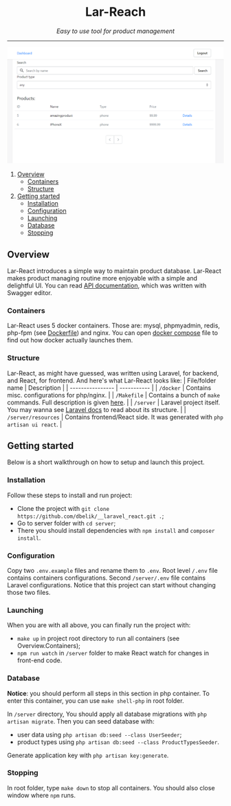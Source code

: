 <h1 align="center">Lar-Reach</h1>
<p align="center"><i>Easy to use tool for product management</i></p>
<hr>

![Lar-React search page](/docs/assets/search_page.png)

1. [Overview](#overview)
    * [Containers](#overview.containers)
    * [Structure](#overview.structure)
2. [Getting started](#start)
    * [Installation](#start.installation)
    * [Configuration](#start.config)
    * [Launching](#start.launch)
    * [Database](#start.db)
    * [Stopping](#start.stop)

## <a id="overview">Overview</a>

Lar-React introduces a simple way to maintain product database. Lar-React makes
product managing routine more enjoyable with a simple and delightful UI.
You can read [API documentation](/docs/API.yml), which was written with Swagger editor.

### <a id="overview.containers">Containers</a>

Lar-React uses 5 docker containers. Those are: mysql, phpmyadmin, redis, php-fpm (see [Dockerfile](/server/Dockerfile)) and nginx.
You can open [docker compose](/docker-compose.yml) file to find out how docker actually launches them.

### <a id="overview.structure">Structure</a>

Lar-React, as might have guessed, was written using Laravel, for backend, and
React, for frontend. And here's what Lar-React looks like:
| File/folder name | Description |
| ---------------- | ----------- |
| `/docker` | Contains misc. configurations for php/nginx. |
| `/Makefile` | Contains a bunch of `make` commands. Full description is given [here](docs/Makefile.md). |
| `/server` | Laravel project itself. You may wanna see [Laravel docs](https://laravel.com/docs/8.x/structure) to read about its structure. |
| `/server/resources` | Contains frontend/React side. It was generated with `php artisan ui react`. |

## <a id="start">Getting started</a>

Below is a short walkthrough on how to setup and launch this project.

### <a id="start.installation">Installation</a>

Follow these steps to install and run project:

- Clone the project with `git clone https://github.com/dbelik/__laravel_react.git .`;
- Go to server folder with `cd server`;
- There you should install dependencies with `npm install` and `composer install`.

### <a id="start.config">Configuration</a>

Copy two `.env.example` files and rename them to `.env`.
Root level `/.env` file contains containers configurations. Second `/server/.env` file
contains Laravel configurations. Notice that this project can start without changing those two files.

### <a id="start.launch">Launching</a>

When you are with all above, you can finally run the project with:

- `make up` in project root directory to run all containers (see Overview.Containers);
- `npm run watch` in `/server` folder to make React watch for changes in front-end code.

### <a id="start.db">Database</a>

__Notice__: you should perform all steps in this section in php container. To enter this container,
you can use ```make shell-php``` in root folder.

In `/server` directory, You should apply all database migrations with `php artisan migrate`. Then you can
seed database with:

- user data using `php artisan db:seed --class UserSeeder`;
- product types using `php artisan db:seed --class ProductTypesSeeder`.

Generate application key with `php artisan key:generate`.

### <a id="start.stop">Stopping</a>

In root folder, type `make down` to stop all containers. You should also close window where `npm` runs.
